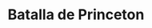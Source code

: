 ﻿---
title: "Batalla de Princeton"
permalink: periodes_1035.html
layout: periode
dataInici: 1777-01-03
sidebar: periodes
pares:
  - id: 509
    title: "Guerra de Independencia de los Estados Unidos"
    dataInici: "(1775-04-19)"
    dataFi: "(1783-09-03)"

fills:
jocsPrincipals:
jocsEscenaris:
jocsEpoca:
  - title: "Rebels & Redcoats: Volume III"
    bggId: 19304
    escenari: "Princeton"
    dataInici: 
    dataFi: 

jocsEpocaEscenaris:
---
